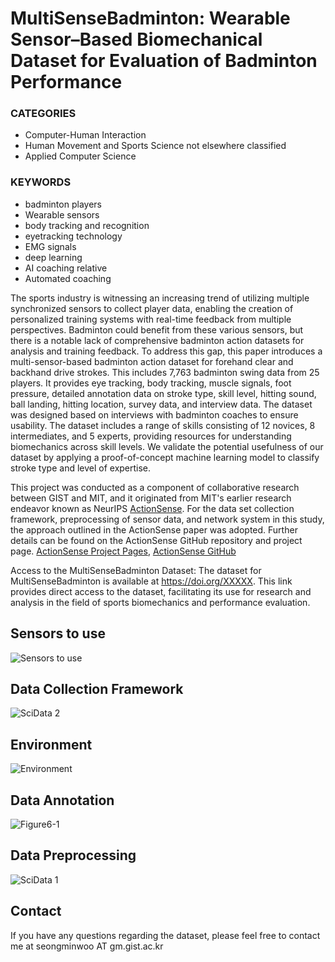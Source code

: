 
# MultiSenseBadminton: Wearable Sensor–Based Biomechanical Dataset for Evaluation of Badminton Performance

### CATEGORIES

- Computer-Human Interaction
- Human Movement and Sports Science not elsewhere classified
- Applied Computer Science

### KEYWORDS

- badminton players
- Wearable sensors
- body tracking and recognition
- eyetracking technology
- EMG signals
- deep learning
- AI coaching relative
- Automated coaching

The sports industry is witnessing an increasing trend of utilizing multiple synchronized sensors to collect player data, enabling the creation of personalized training systems with real-time feedback from multiple perspectives. Badminton could benefit from these various sensors, but there is a notable lack of comprehensive badminton action datasets for analysis and training feedback. To address this gap, this paper introduces a multi-sensor-based badminton action dataset for forehand clear and backhand drive strokes. This includes 7,763 badminton swing data from 25 players. It provides eye tracking, body tracking, muscle signals, foot pressure, detailed annotation data on stroke type, skill level, hitting sound, ball landing, hitting location, survey data, and interview data. The dataset was designed based on interviews with badminton coaches to ensure usability. The dataset includes a range of skills consisting of 12 novices, 8 intermediates, and 5 experts, providing resources for understanding biomechanics across skill levels. We validate the potential usefulness of our dataset by applying a proof-of-concept machine learning model to classify stroke type and level of expertise.

This project was conducted as a component of collaborative research between GIST and MIT, and it originated from MIT's earlier research endeavor known as NeurIPS [ActionSense](https://proceedings.neurips.cc/paper_files/paper/2022/file/5985e81d65605827ac35401999aea22a-Paper-Datasets_and_Benchmarks.pdf). For the data set collection framework, preprocessing of sensor data, and network system in this study, the approach outlined in the ActionSense paper was adopted. Further details can be found on the ActionSense GitHub repository and project page. [ActionSense Project Pages](https://action-net.csail.mit.edu/), [ActionSense GitHub](https://github.com/delpreto/ActionNet)

Access to the MultiSenseBadminton Dataset: The dataset for MultiSenseBadminton is available at https://doi.org/XXXXX. This link provides direct access to the dataset, facilitating its use for research and analysis in the field of sports biomechanics and performance evaluation.

## Sensors to use

![Sensors to use](https://user-images.githubusercontent.com/79134282/233352475-a961fe8a-ba6c-4d77-a83b-8449ddeea52e.jpg)

## Data Collection Framework

![SciData 2](https://github.com/dailyminiii/MultiSenseBadminton/assets/79134282/7a499e20-4744-4a20-ba83-f5c5a95e2aee)


## Environment

![Environment](https://user-images.githubusercontent.com/79134282/233352857-31ca2d5e-73ab-4e29-b44b-ae304c2011ab.jpg)

## Data Annotation

![Figure6-1](https://github.com/dailyminiii/MultiSenseBadminton/assets/79134282/281243d5-f841-422f-8b75-3b1dea3753da)


## Data Preprocessing

![SciData 1](https://github.com/dailyminiii/MultiSenseBadminton/assets/79134282/8c941c04-2382-4ac5-a3f8-942b6f0dec04)



## Contact

If you have any questions regarding the dataset, please feel free to contact me at seongminwoo AT gm.gist.ac.kr









